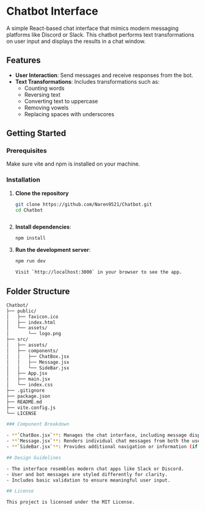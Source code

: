 # Chatbot Interface

A simple React-based chat interface that mimics modern messaging platforms like Discord or Slack. This chatbot performs text transformations on user input and displays the results in a chat window.

## Features

- **User Interaction**: Send messages and receive responses from the bot.
- **Text Transformations**: Includes transformations such as:
  - Counting words
  - Reversing text
  - Converting text to uppercase
  - Removing vowels
  - Replacing spaces with underscores

## Getting Started

### Prerequisites

Make sure vite and npm is installed on your machine.

### Installation

1. **Clone the repository**

   ```bash
   git clone https://github.com/Naren9521/Chatbot.git
   cd Chatbot



2. **Install dependencies**:
   ```bash
   npm install

4. **Run the development server**:
   ```bash
   npm run dev
   
   Visit `http://localhost:3000` in your browser to see the app.

## Folder Structure

```bash
Chatbot/
├── public/
│   ├── favicon.ico
│   ├── index.html
│   └── assets/
│       └── logo.png
├── src/
│   ├── assets/
│   ├── components/
│   │   ├── ChatBox.jsx
│   │   ├── Message.jsx
│   │   └── SideBar.jsx
│   ├── App.jsx
│   ├── main.jsx
│   └── index.css
├── .gitignore
├── package.json
├── README.md
├── vite.config.js
└── LICENSE

### Component Breakdown

- **`ChatBox.jsx`**: Manages the chat interface, including message display and user input.
- **`Message.jsx`**: Renders individual chat messages from both the user and the bot.
- **`SideBar.jsx`**: Provides additional navigation or information (if applicable).

## Design Guidelines

- The interface resembles modern chat apps like Slack or Discord.
- User and bot messages are styled differently for clarity.
- Includes basic validation to ensure meaningful user input.

## License

This project is licensed under the MIT License.
